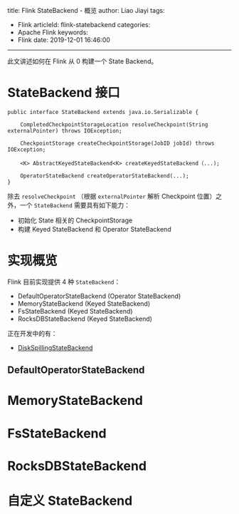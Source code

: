 title: Flink StateBackend - 概览
author: Liao Jiayi
tags:
  - Flink
articleId: flink-statebackend
categories:
  - Apache Flink
keywords:
  - Flink
date: 2019-12-01 16:46:00
---

此文讲述如何在 Flink 从 0 构建一个 State Backend。

# StateBackend 接口

```
public interface StateBackend extends java.io.Serializable {

	CompletedCheckpointStorageLocation resolveCheckpoint(String externalPointer) throws IOException;
	
	CheckpointStorage createCheckpointStorage(JobID jobId) throws IOException;
	
	<K> AbstractKeyedStateBackend<K> createKeyedStateBackend（...);
		
	OperatorStateBackend createOperatorStateBackend(...);
}
```

除去 `resolveCheckpoint` （根据 `externalPointer` 解析 Checkpoint 位置）之外，一个 `StateBackend` 需要具有如下能力：

* 初始化 State 相关的 CheckpointStorage
* 构建 Keyed StateBackend 和 Operator StateBackend

# 实现概览
Flink 目前实现提供 4 种 `StateBackend`：  

* DefaultOperatorStateBackend (Operator StateBackend)
* MemoryStateBackend (Keyed StateBackend)
* FsStateBackend (Keyed StateBackend)
* RocksDBStateBackend (Keyed StateBackend)

正在开发中的有：

* [DiskSpillingStateBackend](https://issues.apache.org/jira/browse/FLINK-12692)




## DefaultOperatorStateBackend




# MemoryStateBackend

# FsStateBackend

# RocksDBStateBackend

# 自定义 StateBackend





















